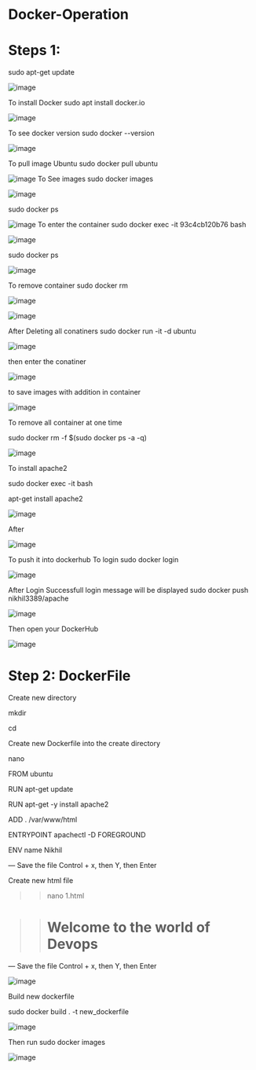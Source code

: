 # Docker-Operation

# Steps 1:
sudo apt-get update

![image](https://user-images.githubusercontent.com/71307854/229224568-ec22cfa7-9c96-49dd-b9ce-53ade1e8e5f6.png)

To install Docker 
 sudo apt install docker.io
 
 ![image](https://user-images.githubusercontent.com/71307854/229224701-f39964c0-2c85-4234-9404-e8c05b8e3fdc.png)


To see docker version 
sudo docker --version

![image](https://user-images.githubusercontent.com/71307854/229224851-76136aa1-5051-440a-ba39-d00d800f2191.png)

To pull image  Ubuntu
 sudo docker pull ubuntu
 
 ![image](https://user-images.githubusercontent.com/71307854/229224997-50aa82e9-16a3-4be1-83ae-eb26bc822a95.png)
 To See images 
  sudo docker images

![image](https://user-images.githubusercontent.com/71307854/229225092-96332e0c-9314-4dfa-8245-56c122ff572d.png)

sudo docker ps

![image](https://user-images.githubusercontent.com/71307854/229225136-994f44be-1473-4f4e-82f5-a03e2dcd0ec7.png)
To enter the container
 sudo docker exec -it 93c4cb120b76 bash
 
 ![image](https://user-images.githubusercontent.com/71307854/229225208-9ee35c91-1086-4e1b-9136-e85d366740a8.png)

sudo docker ps

![image](https://user-images.githubusercontent.com/71307854/229225278-7e0e1d70-5dee-4139-87da-bddb38d56291.png)

To remove container
 sudo docker rm <CI>
 
 ![image](https://user-images.githubusercontent.com/71307854/229225392-4e0064a5-f382-4e2a-9282-3c89a562d364.png)
 
 ![image](https://user-images.githubusercontent.com/71307854/229225481-24f6ce8f-d86c-4f73-9e1c-01ce97b42438.png)

After Deleting all conatiners
 sudo docker run -it -d ubuntu
 
![image](https://user-images.githubusercontent.com/71307854/229225592-2ff27e3b-c610-49b9-bb83-66d0ba67c5e9.png)

then enter the conatiner

![image](https://user-images.githubusercontent.com/71307854/229225645-b451721e-985a-402e-9362-22ff764d0a19.png)

to save images with addition in container 

![image](https://user-images.githubusercontent.com/71307854/229225999-8bf65292-71b3-47d1-8fca-5cbbc42ec047.png)

To remove all container at one time 

 sudo docker rm -f $(sudo docker ps -a -q)

![image](https://user-images.githubusercontent.com/71307854/229226435-8a4dfbc4-b4d9-475d-8a7c-8eea76670866.png)

To install apache2

 sudo docker exec -it <CI>  bash

apt-get install apache2

![image](https://user-images.githubusercontent.com/71307854/229226894-89521268-af91-4102-988d-896b9d9f20ff.png)

 After
 
![image](https://user-images.githubusercontent.com/71307854/229227203-aceb4982-7d9a-48d6-96b2-a07f79cdf956.png)


To push it into dockerhub 
To login 
sudo docker login

![image](https://user-images.githubusercontent.com/71307854/229227422-d08b385a-1e83-42ad-9835-2e2890d7f1ba.png)

After Login Successfull login message will be displayed
 sudo docker push nikhil3389/apache

![image](https://user-images.githubusercontent.com/71307854/229227519-0322455a-8559-4774-afb9-9620d7fc3ba9.png)

Then open your DockerHub

![image](https://user-images.githubusercontent.com/71307854/229227718-c0ef00e9-73ba-4a22-aa3d-2028521e97fb.png)

# Step 2: DockerFile

Create new directory

mkdir <Dockerfile>

cd <Dockerfile>

Create new Dockerfile into the create directory

nano <Dockerfile>

FROM ubuntu

RUN apt-get update

RUN apt-get -y install apache2

ADD . /var/www/html

ENTRYPOINT apachectl -D FOREGROUND

ENV name Nikhil

— Save the file Control + x, then Y, then Enter



Create new html file
>>nano 1.html

>><html>

>><head><title>Hello world</title></head>


>><body>

>><h1>Welcome to the world of Devops</h1>

>></body>

>></html>

— Save the file Control + x, then Y, then Enter

![image](https://user-images.githubusercontent.com/71307854/229228040-e90088b6-d845-43d6-a246-57f0979c4235.png)

Build new dockerfile

sudo docker build . -t new_dockerfile

![image](https://user-images.githubusercontent.com/71307854/229228102-b5b94660-141f-4093-be95-f09209d828d8.png)

Then run 
sudo docker images

![image](https://user-images.githubusercontent.com/71307854/229228210-a39ca318-d5c2-455f-a9ac-f82d437bac8b.png)






